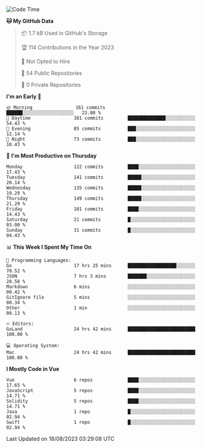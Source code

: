 <!--START_SECTION:waka-->
![Code Time](http://img.shields.io/badge/Code%20Time-836%20hrs%2024%20mins-blue)

**🐱 My GitHub Data** 

> 📦 1.7 kB Used in GitHub's Storage 
 > 
> 🏆 114 Contributions in the Year 2023
 > 
> 🚫 Not Opted to Hire
 > 
> 📜 54 Public Repositories 
 > 
> 🔑 0 Private Repositories 
 > 
**I'm an Early 🐤** 

```text
🌞 Morning                161 commits         ██████░░░░░░░░░░░░░░░░░░░   23.00 % 
🌆 Daytime                381 commits         ██████████████░░░░░░░░░░░   54.43 % 
🌃 Evening                85 commits          ███░░░░░░░░░░░░░░░░░░░░░░   12.14 % 
🌙 Night                  73 commits          ███░░░░░░░░░░░░░░░░░░░░░░   10.43 % 
```
📅 **I'm Most Productive on Thursday** 

```text
Monday                   122 commits         ████░░░░░░░░░░░░░░░░░░░░░   17.43 % 
Tuesday                  141 commits         █████░░░░░░░░░░░░░░░░░░░░   20.14 % 
Wednesday                135 commits         █████░░░░░░░░░░░░░░░░░░░░   19.29 % 
Thursday                 149 commits         █████░░░░░░░░░░░░░░░░░░░░   21.29 % 
Friday                   101 commits         ████░░░░░░░░░░░░░░░░░░░░░   14.43 % 
Saturday                 21 commits          █░░░░░░░░░░░░░░░░░░░░░░░░   03.00 % 
Sunday                   31 commits          █░░░░░░░░░░░░░░░░░░░░░░░░   04.43 % 
```


📊 **This Week I Spent My Time On** 

```text
💬 Programming Languages: 
Go                       17 hrs 25 mins      ██████████████████░░░░░░░   70.52 % 
JSON                     7 hrs 3 mins        ███████░░░░░░░░░░░░░░░░░░   28.58 % 
Markdown                 6 mins              ░░░░░░░░░░░░░░░░░░░░░░░░░   00.42 % 
GitIgnore file           5 mins              ░░░░░░░░░░░░░░░░░░░░░░░░░   00.34 % 
Other                    1 min               ░░░░░░░░░░░░░░░░░░░░░░░░░   00.13 % 

🔥 Editors: 
GoLand                   24 hrs 42 mins      █████████████████████████   100.00 % 

💻 Operating System: 
Mac                      24 hrs 42 mins      █████████████████████████   100.00 % 
```

**I Mostly Code in Vue** 

```text
Vue                      6 repos             ████░░░░░░░░░░░░░░░░░░░░░   17.65 % 
JavaScript               5 repos             ████░░░░░░░░░░░░░░░░░░░░░   14.71 % 
Solidity                 5 repos             ████░░░░░░░░░░░░░░░░░░░░░   14.71 % 
Java                     1 repo              █░░░░░░░░░░░░░░░░░░░░░░░░   02.94 % 
Swift                    1 repo              █░░░░░░░░░░░░░░░░░░░░░░░░   02.94 % 
```




 Last Updated on 18/08/2023 03:29:08 UTC
<!--END_SECTION:waka-->
